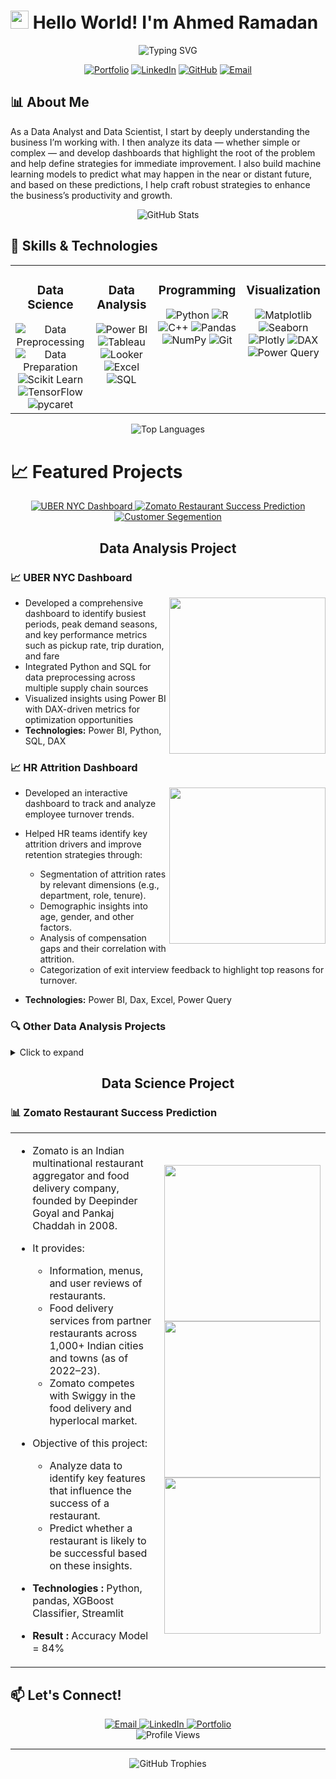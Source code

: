 # <img src="https://raw.githubusercontent.com/TheDudeThatCode/TheDudeThatCode/master/Assets/Hi.gif" width="29px"> Hello World! I'm Ahmed Ramadan

<div align="center">
  <img src="https://readme-typing-svg.herokuapp.com?font=Fira+Code&pause=1000&color=0969DA&center=true&vCenter=true&width=435&lines=Data+Scientist;Data+Analyst;" alt="Typing SVG" />
</div>

<p align="center">
  <a href="https://ahmed-ramadan-portfolio.vercel.app/"><img src="https://img.shields.io/badge/Portfolio-FF5722?style=for-the-badge&logo=todoist&logoColor=white" alt="Portfolio" /></a>
  <a href="https://www.linkedin.com/in/ahmed-ramadan-2273b6370/"><img src="https://img.shields.io/badge/LinkedIn-0077B5?style=for-the-badge&logo=linkedin&logoColor=white" alt="LinkedIn" /></a>
  <a href="https://github.com/AhmedRamadan74"><img src="https://img.shields.io/badge/GitHub-100000?style=for-the-badge&logo=github&logoColor=white" alt="GitHub" /></a>
  <a href="mailto:ahmedcoolahmed17@gmail.com"><img src="https://img.shields.io/badge/Email-D14836?style=for-the-badge&logo=gmail&logoColor=white" alt="Email" /></a>
</p>

## 📊 About Me

As a Data Analyst and Data Scientist, I start by deeply understanding the business I’m working with. I then analyze its data — whether simple or complex — and develop dashboards that highlight the root of the problem and help define strategies for immediate improvement. I also build machine learning models to predict what may happen in the near or distant future, and based on these predictions, I help craft robust strategies to enhance the business’s productivity and growth.

<p align="center">
  <img src="https://github-readme-stats.vercel.app/api?username=AhmedRamadan74&show_icons=true&theme=tokyonight&hide_border=true" alt="GitHub Stats" />
</p>

## 🚀 Skills & Technologies

<table>
  <tr>
    <td valign="top" width="33%">
      <h3 align="center">Data Science</h3>
      <div align="center">  
        <img src="https://img.shields.io/badge/Data%20Preprocessing-red?style=for-the-badge&logo=Data%20Preprocessing&logoColor=white&label=Skill&labelColor=black" alt="Data Preprocessing" />
        <img src="https://img.shields.io/badge/Data%20Preparation-yellow?style=for-the-badge&logo=Data%20Preparation&logoColor=white&label=Skill&labelColor=black" alt="Data Preparation" />
        <img src="https://img.shields.io/badge/Scikit_Learn-blue?style=for-the-badge&logo=Scikit%20Learn&logoColor=white" alt="Scikit Learn" />
        <img src="https://img.shields.io/badge/TensorFlow-orange?style=for-the-badge&logo=TensorFlow&logoColor=white" alt="TensorFlow" />
        <img src="https://img.shields.io/badge/pycaret-blue?style=for-the-badge&logo=pycaret&logoColor=white" alt="pycaret" />
      </div>
    </td>
    <td valign="top" width="33%">
      <h3 align="center">Data Analysis</h3>
      <div align="center">  
        <img src="https://img.shields.io/badge/Power%20BI-%23F2C811.svg?style=for-the-badge&logo=powerbi&logoColor=white" alt="Power BI" />
        <img src="https://img.shields.io/badge/Tableau-E97627?style=for-the-badge&logo=tableau&logoColor=white" alt="Tableau" />
        <img src="https://img.shields.io/badge/Looker-blue?style=for-the-badge&logo=Looker&logoColor=white" alt="Looker" />
        <img src="https://img.shields.io/badge/Excel-217346?style=for-the-badge&logo=microsoft-excel&logoColor=white" alt="Excel" />
        <img src="https://img.shields.io/badge/SQL-%2300758F.svg?style=for-the-badge&logo=sqlite&logoColor=white" alt="SQL" />
      </div>
    </td>
    <td valign="top" width="33%">
      <h3 align="center">Programming</h3>
      <div align="center">  
        <img src="https://img.shields.io/badge/python-%233776AB.svg?style=for-the-badge&logo=python&logoColor=white" alt="Python" />
        <img src="https://img.shields.io/badge/R-%23276DC3.svg?style=for-the-badge&logo=r&logoColor=white" alt="R" />
        <img src="https://img.shields.io/badge/C%2B%2B-blue?style=for-the-badge&logo=C%2B%2B&logoColor=white" alt="C++" />
        <img src="https://img.shields.io/badge/pandas-%23150458.svg?style=for-the-badge&logo=pandas&logoColor=white" alt="Pandas" />
        <img src="https://img.shields.io/badge/numpy-%23013243.svg?style=for-the-badge&logo=numpy&logoColor=white" alt="NumPy" />
        <img src="https://img.shields.io/badge/Git-%23F05033.svg?style=for-the-badge&logo=git&logoColor=white" alt="Git" />
      </div>
    </td>
    <td valign="top" width="33%">
      <h3 align="center">Visualization</h3>
      <div align="center">  
        <img src="https://img.shields.io/badge/Matplotlib-%23ffffff.svg?style=for-the-badge&logo=Matplotlib&logoColor=black" alt="Matplotlib" />
        <img src="https://img.shields.io/badge/Seaborn-%2371ADBC.svg?style=for-the-badge&logo=seaborn&logoColor=white" alt="Seaborn" />
        <img src="https://img.shields.io/badge/Plotly-black?style=for-the-badge&logo=Plotly&logoColor=white" alt="Plotly" />
        <img src="https://img.shields.io/badge/DAX-F2C811?style=for-the-badge&logo=power-bi&logoColor=white" alt="DAX" />
        <img src="https://img.shields.io/badge/Power_Query-cyan?style=for-the-badge&logo=Power%20Query&logoColor=white" alt="Power Query" />
      </div>
    </td>
  </tr>
</table>

<p align="center">
  <img src="https://github-readme-stats.vercel.app/api/top-langs/?username=AhmedRamadan74&layout=compact&theme=tokyonight&hide_border=true" alt="Top Languages" />
</p>

# 📈 Featured Projects

<div align="center">
  <a href="https://app.powerbi.com/view?r=eyJrIjoiMjVhNzI0MTctZGQ2MC00NzMxLTkzODItNmJiY2ZhZjRhOTJlIiwidCI6IjYzMTljNGQ4LWRlMmMtNGEzNy05NzA4LWQ0MjAwYzA3NDQ5OCJ9&pageName=ReportSectionc36a20d275418b20b56c">
    <img src="https://img.shields.io/badge/UBER_NYC_Dashboard-F2C811?style=for-the-badge&logo=power-bi&logoColor=black" alt="UBER NYC Dashboard" />
  </a>
  <a href="https://github.com/AhmedRamadan74/zomato">
    <img src="https://img.shields.io/badge/Zomato_Restaurant_Success_Prediction-3776AB?style=for-the-badge&logo=python&logoColor=white" alt="Zomato Restaurant Success Prediction" />
  </a>
    <a href="https://github.com/AhmedRamadan74/customer-segemention-with-RFM">
    <img src="https://img.shields.io/badge/Customer_Segemention-3776AB?style=for-the-badge&logo=python&logoColor=white" alt="Customer Segemention" />
  </a>
</div>

<h2 align="center">Data Analysis Project</h2>

### 📈 UBER NYC Dashboard
<a href="https://app.powerbi.com/view?r=eyJrIjoiMjVhNzI0MTctZGQ2MC00NzMxLTkzODItNmJiY2ZhZjRhOTJlIiwidCI6IjYzMTljNGQ4LWRlMmMtNGEzNy05NzA4LWQ0MjAwYzA3NDQ5OCJ9&pageName=ReportSectionc36a20d275418b20b56c"><img align="right" width="250" src="https://img.shields.io/badge/Live_Dashboard-F2C811?style=for-the-badge&logo=power-bi&logoColor=black" /></a>

- Developed a comprehensive dashboard to identify busiest periods, peak demand seasons, and key performance metrics such as pickup rate, trip duration, and fare
- Integrated Python and SQL for data preprocessing across multiple supply chain sources
- Visualized insights using Power BI with DAX-driven metrics for optimization opportunities
- **Technologies:** Power BI, Python, SQL, DAX

### 📈 HR Attrition Dashboard
<a href="https://app.powerbi.com/view?r=eyJrIjoiYmYzOGM3MDgtOWM4Yy00ODk3LWE3ZWEtODhmNmQ2OTJlNDkyIiwidCI6IjYzMTljNGQ4LWRlMmMtNGEzNy05NzA4LWQ0MjAwYzA3NDQ5OCJ9"><img align="right" width="250" src="https://img.shields.io/badge/Live_Dashboard-F2C811?style=for-the-badge&logo=power-bi&logoColor=black" /></a>

- Developed an interactive dashboard to track and analyze employee turnover trends.
- Helped HR teams identify key attrition drivers and improve retention strategies through:
  - Segmentation of attrition rates by relevant dimensions (e.g., department, role, tenure).
  - Demographic insights into age, gender, and other factors.
  - Analysis of compensation gaps and their correlation with attrition.
  - Categorization of exit interview feedback to highlight top reasons for turnover.

- **Technologies:** Power BI, Dax, Excel, Power Query

### 🔍 Other Data Analysis Projects

<details>
  <summary>Click to expand</summary>
  
  ### Sales Analysis Dashboard
  <a href="https://github.com/AhmedRamadan74/Sales-Analysis"><img align="right" width="250" 
   src="https://img.shields.io/badge/Live_Dashboard-F2C811?style=for-the-badge&logo=power-bi&logoColor=black" /></a>
- Designed and developed a comprehensive dashboard to monitor and analyze key business metrics, including sales, revenue, customer behavior, and shipping operations.
- Delivered actionable insights through:
  - Real-time sales tracking by product, category, region, and channel, with trend analysis over multiple timeframes.
  - Detailed revenue analysis highlighting key drivers, growth contributions, and top-performing products/services.
  - Customer segmentation and behavior analysis, including demographics, CLV, churn, and repeat vs. new customers.
  - Shipping operations monitoring to track delivery performance, costs, and identify process bottlenecks.
- **Technologies:** Power BI, Dax, Excel, Power Query
  
  ### Air Flight Tickets Analysis
  <a href="https://github.com/AhmedRamadan74/Air-Flight-Tickets-Analysis"><img align="right" width="250" 
src="https://img.shields.io/badge/GitHub_Repo-100000?style=for-the-badge&logo=github&logoColor=white" /></a>
  - Analyzed flight data to identify the important features influencing ticket prices.
  - **Technologies:** Python, streamlit
</details>

<h2 align="center">Data Science Project</h2>

### 📊 Zomato Restaurant Success Prediction
<table>
<tr>
<td>

- Zomato is an Indian multinational restaurant aggregator and food delivery company, founded by Deepinder Goyal and Pankaj Chaddah in 2008.  
- It provides:  
  - Information, menus, and user reviews of restaurants.  
  - Food delivery services from partner restaurants across 1,000+ Indian cities and towns (as of 2022–23).  
  - Zomato competes with Swiggy in the food delivery and hyperlocal market.  

- Objective of this project:  
  - Analyze data to identify key features that influence the success of a restaurant.  
  - Predict whether a restaurant is likely to be successful based on these insights.  

- **Technologies :** Python, pandas, XGBoost Classifier, Streamlit  
- **Result :** Accuracy Model = 84%

</td>
<td align="right">

<a href="https://github.com/AhmedRamadan74/zomato">
  <img width="250" src="https://img.shields.io/badge/GitHub_Repo-100000?style=for-the-badge&logo=github&logoColor=white" />
</a>
<br/>
<a href="https://www.kaggle.com/code/ahmedramadan74/zomato-analysis-and-classifaction">
  <img width="250" src="https://img.shields.io/badge/Kaggle-Notebook-blue?style=for-the-badge&logo=kaggle&logoColor=white" />
</a>
<br/>
<a href="https://zomato-analysis-classfication.streamlit.app/">
  <img width="250" src="https://img.shields.io/badge/Streamlit-red?style=for-the-badge&logo=Streamlit&logoColor=white" />
</a>

</td>
</tr>
</table>





## 📫 Let's Connect!
<div align="center">
  <a href="mailto:sohilakhaled811@gmail.com">
    <img src="https://img.shields.io/badge/Email-D14836?style=for-the-badge&logo=gmail&logoColor=white" alt="Email" />
  </a>
  <a href="https://linkedin.com/in/sohilakabbas">
    <img src="https://img.shields.io/badge/LinkedIn-0077B5?style=for-the-badge&logo=linkedin&logoColor=white" alt="LinkedIn" />
  </a>
  <a href="https://sohilakhaledportfolio.vercel.app/">
    <img src="https://img.shields.io/badge/Portfolio-FF5722?style=for-the-badge&logo=todoist&logoColor=white" alt="Portfolio" />
  </a>
</div>

<div align="center">
  <img src="https://komarev.com/ghpvc/?username=Sohila-Khaled-Abbas&style=flat-square&color=blue" alt="Profile Views" />
</div>

---

<div align="center">
  <img src="https://github-profile-trophy.vercel.app/?username=Sohila-Khaled-Abbas&theme=nord&column=7&no-frame=true" alt="GitHub Trophies" />
</div>
